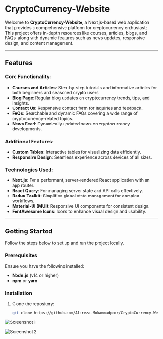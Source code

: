# CryptoCurrency-Website

Welcome to **CryptoCurrency-Website**, a Next.js-based web application that provides a comprehensive platform for cryptocurrency enthusiasts. This project offers in-depth resources like courses, articles, blogs, and FAQs, along with dynamic features such as news updates, responsive design, and content management.

---

## Features

### Core Functionality:
- **Courses and Articles**: Step-by-step tutorials and informative articles for both beginners and seasoned crypto users.
- **Blog Page**: Regular blog updates on cryptocurrency trends, tips, and insights.
- **Contact Us**: Responsive contact form for inquiries and feedback.
- **FAQs**: Searchable and dynamic FAQs covering a wide range of cryptocurrency-related topics.
- **News Feed**: Dynamically updated news on cryptocurrency developments.

### Additional Features:
- **Custom Tables**: Interactive tables for visualizing data efficiently.
- **Responsive Design**: Seamless experience across devices of all sizes.

### Technologies Used:
- **Next.js**: For a performant, server-rendered React application with an app router.
- **React Query**: For managing server state and API calls effectively.
- **Redux Toolkit**: Simplifies global state management for complex workflows.
- **Material-UI (MUI)**: Responsive UI components for consistent design.
- **FontAwesome Icons**: Icons to enhance visual design and usability.

---

## Getting Started

Follow the steps below to set up and run the project locally.

### Prerequisites
Ensure you have the following installed:
- **Node.js** (v14 or higher)
- **npm** or **yarn**

### Installation

1. Clone the repository:
   ```bash
   git clone https://github.com/Alireza-Mohammadpoor/CryptoCurrency-Website.git

![Screenshot 1](public/photos/screenshot.png)





![Screenshot 2](public/photos/screenshot1.png)



